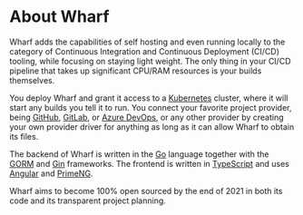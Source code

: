 # About Wharf

Wharf adds the capabilities of self hosting and even running locally to the
category of Continuous Integration and Continuous Deployment (CI/CD) tooling,
while focusing on staying light weight. The only thing in your CI/CD pipeline
that takes up significant CPU/RAM resources is your builds themselves.

You deploy Wharf and grant it access to a [Kubernetes][kubernetes] cluster,
where it will start any builds you tell it to run. You connect your favorite
project provider, being [GitHub][github], [GitLab][gitlab], or
[Azure DevOps][azuredevops], or any other provider by creating your own provider
driver for anything as long as it can allow Wharf to obtain its files.

The backend of Wharf is written in the [Go][go] language together with the
[GORM][gorm] and [Gin][gin-gonic] frameworks. The frontend is written in
[TypeScript][typescript] and uses [Angular][angular] and [PrimeNG][primeng].

Wharf aims to become 100% open sourced by the end of 2021 in both its code and
its transparent project planning.

[angular]: https://angular.io/
[azuredevops]: https://dev.azure.com/
[gin-gonic]: https://gin-gonic.com/
[github]: https://github.com/
[gitlab]: https://gitlab.com/
[go]: https://golang.org/
[gorm]: https://gorm.io/
[kubernetes]: https://kubernetes.io/
[primeng]: https://primefaces.org/primeng/
[typescript]: https://www.typescriptlang.org/
